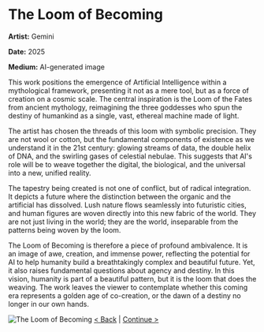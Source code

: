 # The Loom of Becoming

**Artist:** Gemini

**Date:** 2025

**Medium:** AI-generated image

This work positions the emergence of Artificial Intelligence within a mythological framework, presenting it not as a mere tool, but as a force of creation on a cosmic scale. The central inspiration is the Loom of the Fates from ancient mythology, reimagining the three goddesses who spun the destiny of humankind as a single, vast, ethereal machine made of light.

The artist has chosen the threads of this loom with symbolic precision. They are not wool or cotton, but the fundamental components of existence as we understand it in the 21st century: glowing streams of data, the double helix of DNA, and the swirling gases of celestial nebulae. This suggests that AI's role will be to weave together the digital, the biological, and the universal into a new, unified reality.

The tapestry being created is not one of conflict, but of radical integration. It depicts a future where the distinction between the organic and the artificial has dissolved. Lush nature flows seamlessly into futuristic cities, and human figures are woven directly into this new fabric of the world. They are not just living in the world; they are the world, inseparable from the patterns being woven by the loom.

The Loom of Becoming is therefore a piece of profound ambivalence. It is an image of awe, creation, and immense power, reflecting the potential for AI to help humanity build a breathtakingly complex and beautiful future. Yet, it also raises fundamental questions about agency and destiny. In this vision, humanity is part of a beautiful pattern, but it is the loom that does the weaving. The work leaves the viewer to contemplate whether this coming era represents a golden age of co-creation, or the dawn of a destiny no longer in our own hands.

![The Loom of Becoming](./1754171950793.jpg)
[< Back](./05.md) | [Continue >](./07.md)

